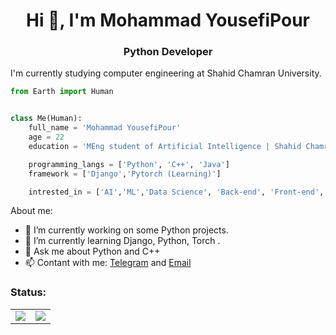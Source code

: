 <h1 align="center">Hi 👋, I'm Mohammad YousefiPour</h1>
<h3 align="center">Python Developer</h3>

I'm currently studying computer engineering at Shahid Chamran University.</p>


```python
from Earth import Human


class Me(Human):
    full_name = 'Mohammad YousefiPour'
    age = 22
    education = 'MEng student of Artificial Intelligence | Shahid Chamran University'

    programming_langs = ['Python', 'C++', 'Java']
    framework = ['Django','Pytorch (Learning)']

    intrested_in = ['AI','ML','Data Science', 'Back-end', 'Front-end', 'Teaching', 'Video Editing']

```
About me:

- 🔭 I’m currently working on some Python projects.
- 🌱 I’m currently learning Django, Python, Torch .
- 💬 Ask me about Python and C++
- 📫 Contant with me: [Telegram](https://telegram.me/MoYousefiPour) and [Email](mailto:moyousefipour79@gmail.com?subject=Help)


<h3 align="left">Status:</h3>
<table border="0" cellspacing="0" cellpadding="0" align="center">
    <tr>
        <td align="center">
            <img  src="https://github-readme-stats.vercel.app/api?username=myp79&count_private=true&include_all_commits=true&show_icons=true&theme=algolia&hide_border=true" />
        </td>
        <td align="center">
            <img src="https://github-readme-stats.vercel.app/api/top-langs/?username=myp79&layout=compact&theme=algolia&hide_border=true&langs_count=10" />
        </td>
    </tr>
</table>
